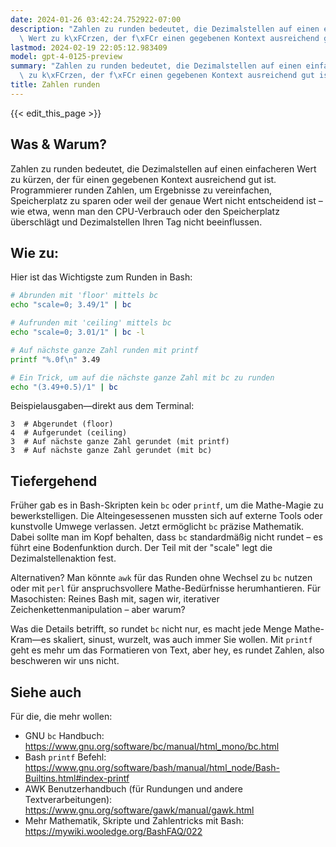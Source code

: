 ```yaml
---
date: 2024-01-26 03:42:24.752922-07:00
description: "Zahlen zu runden bedeutet, die Dezimalstellen auf einen einfacheren\
  \ Wert zu k\xFCrzen, der f\xFCr einen gegebenen Kontext ausreichend gut ist. Programmierer\u2026"
lastmod: 2024-02-19 22:05:12.983409
model: gpt-4-0125-preview
summary: "Zahlen zu runden bedeutet, die Dezimalstellen auf einen einfacheren Wert\
  \ zu k\xFCrzen, der f\xFCr einen gegebenen Kontext ausreichend gut ist. Programmierer\u2026"
title: Zahlen runden
---
```


{{< edit_this_page >}}

## Was & Warum?

Zahlen zu runden bedeutet, die Dezimalstellen auf einen einfacheren Wert zu kürzen, der für einen gegebenen Kontext ausreichend gut ist. Programmierer runden Zahlen, um Ergebnisse zu vereinfachen, Speicherplatz zu sparen oder weil der genaue Wert nicht entscheidend ist – wie etwa, wenn man den CPU-Verbrauch oder den Speicherplatz überschlägt und Dezimalstellen Ihren Tag nicht beeinflussen.

## Wie zu:

Hier ist das Wichtigste zum Runden in Bash:

```Bash
# Abrunden mit 'floor' mittels bc
echo "scale=0; 3.49/1" | bc

# Aufrunden mit 'ceiling' mittels bc
echo "scale=0; 3.01/1" | bc -l

# Auf nächste ganze Zahl runden mit printf
printf "%.0f\n" 3.49

# Ein Trick, um auf die nächste ganze Zahl mit bc zu runden
echo "(3.49+0.5)/1" | bc
```

Beispielausgaben—direkt aus dem Terminal:

```
3  # Abgerundet (floor)
4  # Aufgerundet (ceiling)
3  # Auf nächste ganze Zahl gerundet (mit printf)
3  # Auf nächste ganze Zahl gerundet (mit bc)
```

## Tiefergehend

Früher gab es in Bash-Skripten kein `bc` oder `printf`, um die Mathe-Magie zu bewerkstelligen. Die Alteingesessenen mussten sich auf externe Tools oder kunstvolle Umwege verlassen. Jetzt ermöglicht `bc` präzise Mathematik. Dabei sollte man im Kopf behalten, dass `bc` standardmäßig nicht rundet – es führt eine Bodenfunktion durch. Der Teil mit der "scale" legt die Dezimalstellenaktion fest.

Alternativen? Man könnte `awk` für das Runden ohne Wechsel zu `bc` nutzen oder mit `perl` für anspruchsvollere Mathe-Bedürfnisse herumhantieren. Für Masochisten: Reines Bash mit, sagen wir, iterativer Zeichenkettenmanipulation – aber warum?

Was die Details betrifft, so rundet `bc` nicht nur, es macht jede Menge Mathe-Kram—es skaliert, sinust, wurzelt, was auch immer Sie wollen. Mit `printf` geht es mehr um das Formatieren von Text, aber hey, es rundet Zahlen, also beschweren wir uns nicht.

## Siehe auch

Für die, die mehr wollen:

- GNU `bc` Handbuch: https://www.gnu.org/software/bc/manual/html_mono/bc.html
- Bash `printf` Befehl: https://www.gnu.org/software/bash/manual/html_node/Bash-Builtins.html#index-printf
- AWK Benutzerhandbuch (für Rundungen und andere Textverarbeitungen): https://www.gnu.org/software/gawk/manual/gawk.html
- Mehr Mathematik, Skripte und Zahlentricks mit Bash: https://mywiki.wooledge.org/BashFAQ/022
